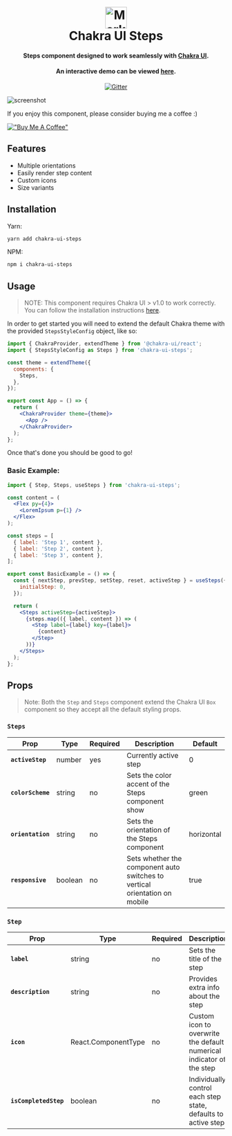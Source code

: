 <h1 align="center" style="font-weight: bold;">
  <br>
  <a href="https://jeanverster.github.io/chakra-ui-steps-site">
  <img src="https://i.imgur.com/EMykZb3.png" alt="Markdownify" width="50">
  </a>
  <br />
  Chakra UI Steps
  <br>
</h1>

<h4 align="center">Steps component designed to work seamlessly with <a href="https://chakra-ui.com/" target="_blank">Chakra UI</a>.</h4>

<h4 align="center">An interactive demo can be viewed <a href="https://jeanverster.github.io/chakra-ui-steps-site/" target="_blank">here</a>.</h4>

<p align="center">
  <a href="https://badge.fury.io/js/chakra-ui-steps">
    <img src="https://badge.fury.io/js/chakra-ui-steps.svg"
         alt="Gitter">
  </a>
</p>

![screenshot](https://i.imgur.com/XeOZxIF.gif)

If you enjoy this component, please consider buying me a coffee :)

[!["Buy Me A Coffee"](https://www.buymeacoffee.com/assets/img/custom_images/orange_img.png)](https://www.buymeacoffee.com/jeanverster)

## Features

- Multiple orientations
- Easily render step content
- Custom icons
- Size variants

## Installation

Yarn:

```bash
yarn add chakra-ui-steps
```

NPM:

```bash
npm i chakra-ui-steps
```

## Usage

> NOTE: This component requires Chakra UI > v1.0 to work correctly. You can follow the installation instructions <a href="https://chakra-ui.com/docs/getting-started" target="_blank">here</a>.

In order to get started you will need to extend the default Chakra theme with the provided `StepsStyleConfig` object, like so:

```jsx
import { ChakraProvider, extendTheme } from '@chakra-ui/react';
import { StepsStyleConfig as Steps } from 'chakra-ui-steps';

const theme = extendTheme({
  components: {
    Steps,
  },
});

export const App = () => {
  return (
    <ChakraProvider theme={theme}>
      <App />
    </ChakraProvider>
  );
};
```

Once that's done you should be good to go!

### Basic Example:

```jsx
import { Step, Steps, useSteps } from 'chakra-ui-steps';

const content = (
  <Flex py={4}>
    <LoremIpsum p={1} />
  </Flex>
);

const steps = [
  { label: 'Step 1', content },
  { label: 'Step 2', content },
  { label: 'Step 3', content },
];

export const BasicExample = () => {
  const { nextStep, prevStep, setStep, reset, activeStep } = useSteps({
    initialStep: 0,
  });

  return (
    <Steps activeStep={activeStep}>
      {steps.map(({ label, content }) => (
        <Step label={label} key={label}>
          {content}
        </Step>
      ))}
    </Steps>
  );
};
```

## Props

> Note: Both the `Step` and `Steps` component extend the Chakra UI `Box` component so they accept all the default styling props.

### `Steps`

| Prop              | Type    | Required | Description                                                                | Default    |
| ----------------- | ------- | -------- | -------------------------------------------------------------------------- | ---------- |
| **`activeStep`**  | number  | yes      | Currently active step                                                      | 0          |
| **`colorScheme`** | string  | no       | Sets the color accent of the Steps component show                          | green      |
| **`orientation`** | string  | no       | Sets the orientation of the Steps component                                | horizontal |
| **`responsive`**  | boolean | no       | Sets whether the component auto switches to vertical orientation on mobile | true       |

### `Step`

| Prop                  | Type                | Required | Description                                                          | Default   |
| --------------------- | ------------------- | -------- | -------------------------------------------------------------------- | --------- |
| **`label`**           | string              | no       | Sets the title of the step                                           | ''        |
| **`description`**     | string              | no       | Provides extra info about the step                                   | ''        |
| **`icon`**            | React.ComponentType | no       | Custom icon to overwrite the default numerical indicator of the step | undefined |
| **`isCompletedStep`** | boolean             | no       | Individually control each step state, defaults to active step        | undefined |
